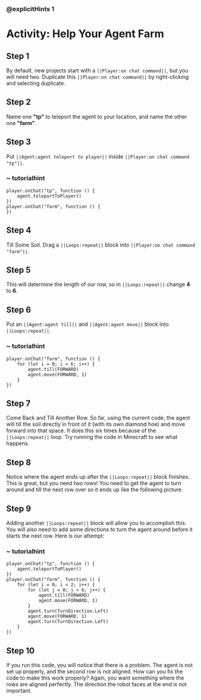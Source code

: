 ### @explicitHints 1

# Activity: Help Your Agent Farm 

## Step 1
By default, new projects start with a ``||Player:on chat command||``, but you will need two. Duplicate this ``||Player:on chat command||`` by right-clicking and selecting duplicate.

## Step 2
Name one **"tp"** to teleport the agent to your location, and name the other one **"farm"**.

## Step 3
Put ``||Agent:agent teleport to player||`` inside ``||Player:on chat command "tp"||``.


### ~ tutorialhint
``` blocks
player.onChat("tp", function () {
    agent.teleportToPlayer()
})
player.onChat("farm", function () {
})
```

## Step 4
Till Some Soil. Drag a ``||Loops:repeat||`` block into ``||Player:on chat command "farm"||``.

## Step 5
This will determine the length of our row, so in ``||Loops:repeat||`` change **4** to **6**.

## Step 6
Put an ``||Agent:agent till||`` and ``||Agent:agent move||`` block into ``||Loops:repeat||``.


### ~ tutorialhint
``` blocks
player.onChat("farm", function () {
    for (let i = 0; i < 6; i++) {
        agent.till(FORWARD)
        agent.move(FORWARD, 1)
    }
})
```

## Step 7
Come Back and Till Another Row. So far, using the current code, the agent will till the soil directly in front of it (with its own diamond hoe) and move forward into that space. It does this six times because of the ``||Loops:repeat||`` loop. Try running the code in Minecraft to see what happens.

## Step 8
Notice where the agent ends up after the ``||Loops:repeat||`` block finishes. This is great, but you need two rows! You need to get the agent to turn around and till the next row over so it ends up like the following picture. 

## Step 9
Adding another ``||Loops:repeat||`` block will allow you to accomplish this. You will also need to add some directions to turn the agent around before it starts the next row. Here is our attempt:


### ~ tutorialhint
``` blocks
player.onChat("tp", function () {
    agent.teleportToPlayer()
})
player.onChat("farm", function () {
    for (let i = 0; i < 2; i++) {
        for (let j = 0; j < 6; j++) {
            agent.till(FORWARD)
            agent.move(FORWARD, 1)
        }
        agent.turn(TurnDirection.Left)
        agent.move(FORWARD, 1)
        agent.turn(TurnDirection.Left)
    }
})
```

## Step 10
If you run this code, you will notice that there is a problem. The agent is not set up properly, and the second row is not aligned. How can you fix the code to make this work properly? Again, you want something where the rows are aligned perfectly. The direction the robot faces at the end is not important.
